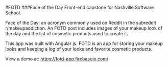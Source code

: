 
#FOTD
###Face of the Day
Front-end capstone for Nashville Software School.

Face of the Day: an acronym commonly used on Reddit in the subreddit r/makeupaddiction. An FOTD post includes images of your makeup look of the day and the list of cosmetic products used to create it. 

This app was built with Angular js. 
FOTD is an app for storing your makeup looks and keeping a log of your looks and favorite cosmetic products. 

View a demo at: https://fotd-app.firebaseio.com/

